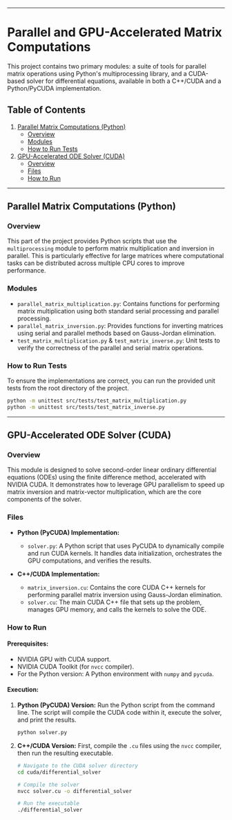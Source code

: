 
---

# Parallel and GPU-Accelerated Matrix Computations

This project contains two primary modules: a suite of tools for parallel matrix operations using Python's multiprocessing library, and a CUDA-based solver for differential equations, available in both a C++/CUDA and a Python/PyCUDA implementation.

## Table of Contents
1.  [Parallel Matrix Computations (Python)](#parallel-matrix-computations-python)
    *   [Overview](#overview-python)
    *   [Modules](#modules)
    *   [How to Run Tests](#how-to-run-tests)
2.  [GPU-Accelerated ODE Solver (CUDA)](#gpu-accelerated-ode-solver-cuda)
    *   [Overview](#overview-cuda)
    *   [Files](#files)
    *   [How to Run](#how-to-run)

---

## Parallel Matrix Computations (Python)

### Overview
This part of the project provides Python scripts that use the `multiprocessing` module to perform matrix multiplication and inversion in parallel. This is particularly effective for large matrices where computational tasks can be distributed across multiple CPU cores to improve performance.

### Modules
*   `parallel_matrix_multiplication.py`: Contains functions for performing matrix multiplication using both standard serial processing and parallel processing.
*   `parallel_matrix_inversion.py`: Provides functions for inverting matrices using serial and parallel methods based on Gauss-Jordan elimination.
*   `test_matrix_multiplication.py` & `test_matrix_inverse.py`: Unit tests to verify the correctness of the parallel and serial matrix operations.

### How to Run Tests
To ensure the implementations are correct, you can run the provided unit tests from the root directory of the project.

```bash
python -m unittest src/tests/test_matrix_multiplication.py
python -m unittest src/tests/test_matrix_inverse.py
```
---

## GPU-Accelerated ODE Solver (CUDA)

### Overview
This module is designed to solve second-order linear ordinary differential equations (ODEs) using the finite difference method, accelerated with NVIDIA CUDA. It demonstrates how to leverage GPU parallelism to speed up matrix inversion and matrix-vector multiplication, which are the core components of the solver.

### Files
*   **Python (PyCUDA) Implementation:**
    *   `solver.py`: A Python script that uses PyCUDA to dynamically compile and run CUDA kernels. It handles data initialization, orchestrates the GPU computations, and verifies the results.

*   **C++/CUDA Implementation:**
    *   `matrix_inversion.cu`: Contains the core CUDA C++ kernels for performing parallel matrix inversion using Gauss-Jordan elimination.
    *   `solver.cu`: The main CUDA C++ file that sets up the problem, manages GPU memory, and calls the kernels to solve the ODE.

### How to Run

#### Prerequisites:
*   NVIDIA GPU with CUDA support.
*   NVIDIA CUDA Toolkit (for `nvcc` compiler).
*   For the Python version: A Python environment with `numpy` and `pycuda`.

#### Execution:

1.  **Python (PyCUDA) Version:**
    Run the Python script from the command line. The script will compile the CUDA code within it, execute the solver, and print the results.
    ```bash
    python solver.py
    ```

2.  **C++/CUDA Version:**
    First, compile the `.cu` files using the `nvcc` compiler, then run the resulting executable.
    ```bash
    # Navigate to the CUDA solver directory
    cd cuda/differential_solver

    # Compile the solver
    nvcc solver.cu -o differential_solver

    # Run the executable
    ./differential_solver
    ```